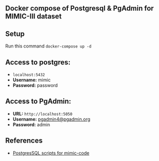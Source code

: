## Docker compose of Postgresql & PgAdmin for MIMIC-III dataset

## Setup
Run this command `docker-compose up -d`

## Access to postgres: 
* `localhost:5432`
* **Username:** mimic
* **Password:** password

## Access to PgAdmin: 
* **URL:** `http://localhost:5050`
* **Username:** pgadmin4@pgadmin.org
* **Password:** admin

## References
- [PostgresSQL scripts for mimic-code](https://github.com/MIT-LCP/mimic-code)
